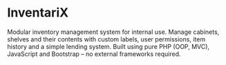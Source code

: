 # InventariX
Modular inventory management system for internal use.  Manage cabinets, shelves and their contents with custom labels, user permissions, item history and a simple lending system.  Built using pure PHP (OOP, MVC), JavaScript and Bootstrap – no external frameworks required.
